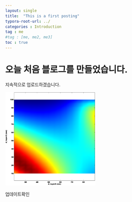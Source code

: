 ```yaml
---
layout: single
title:  "This is a first posting"
typora-root-url: ../
categories : Introduction
tag : me
#tag : [me, me2, me3]
toc : true
---
```


# 오늘 처음 블로그를 만들었습니다.

지속적으로 업로드하겠습니다.

<img src="/images/2022-05-23-first/Untitled34-1691491405481-4.png" alt="Untitled34" style="zoom:33%;" />

업데이트확인
